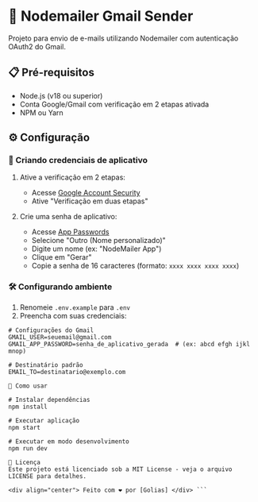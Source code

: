 # 📧 Nodemailer Gmail Sender

Projeto para envio de e-mails utilizando Nodemailer com autenticação OAuth2 do Gmail.

## 📋 Pré-requisitos

- Node.js (v18 ou superior)
- Conta Google/Gmail com verificação em 2 etapas ativada
- NPM ou Yarn

## ⚙️ Configuração

### 🔐 Criando credenciais de aplicativo

1. Ative a verificação em 2 etapas:
   - Acesse [Google Account Security](https://myaccount.google.com/security)
   - Ative "Verificação em duas etapas"

2. Crie uma senha de aplicativo:
   - Acesse [App Passwords](https://myaccount.google.com/apppasswords)
   - Selecione "Outro (Nome personalizado)"
   - Digite um nome (ex: "NodeMailer App")
   - Clique em "Gerar"
   - Copie a senha de 16 caracteres (formato: `xxxx xxxx xxxx xxxx`)

### 🛠 Configurando ambiente

1. Renomeie `.env.example` para `.env`
2. Preencha com suas credenciais:

```env
# Configurações do Gmail
GMAIL_USER=seuemail@gmail.com
GMAIL_APP_PASSWORD=senha_de_aplicativo_gerada  # (ex: abcd efgh ijkl mnop)

# Destinatário padrão
EMAIL_TO=destinatario@exemplo.com

🚀 Como usar

# Instalar dependências
npm install

# Executar aplicação
npm start

# Executar em modo desenvolvimento
npm run dev

📝 Licença
Este projeto está licenciado sob a MIT License - veja o arquivo LICENSE para detalhes.

<div align="center"> Feito com ❤️ por [Golias] </div> ```
